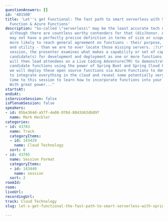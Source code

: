 ```yaml
---
questionAnswers: []
id: '401508'
title: 'Let''s get Functional: The fast path to smart serverless with Spring Cloud
  Function & Azure Functions'
description: "So-called \"serverless\" may be the least accurate tech name in history,
  although there are countless worthy contenders for that (dis)honor. And while functions
  may not have a perfectly precise definition in terms of size or scope, we're far
  more likely to reach general agreement on functions - their purpose, scope, pros/cons,
  and utility - than we are to ever locate those missing servers. :)\r\n\r\nIn this
  session, the presenter examines what makes a capability or set of capabilities ideal
  candidate(s) for development and deployment as one or more functions. The presenter
  will then lead attendees on a Live Coding Adventure(TM) to demonstrate how to create
  candidate functions using the power of Spring Boot and Spring Cloud Function. Finally,
  we will deploy these open source functions via Azure Functions to demonstrate how
  to integrate everything in the cloud and reveal some potentially very welcome discoveries.
  Come to this session to learn how to incorporate functions into your critical systems.
  With great power..."
startsAt: 
endsAt: 
isServiceSession: false
isPlenumSession: false
speakers:
- id: 05be364d-a57f-4e08-978d-8043d43db097
  name: Mark Heckler
categories:
- id: 43783
  name: Track
  categoryItems:
  - id: 143429
    name: Cloud Technology
  sort: 0
- id: 43785
  name: Session Format
  categoryItems:
  - id: 143440
    name: session
  sort: 2
roomId: 
room: 
liveUrl: 
recordingUrl: 
track: Cloud Technology
slug: let-s-get-functional-the-fast-path-to-smart-serverless-with-spring-cloud-function-azure-functions

---
```

